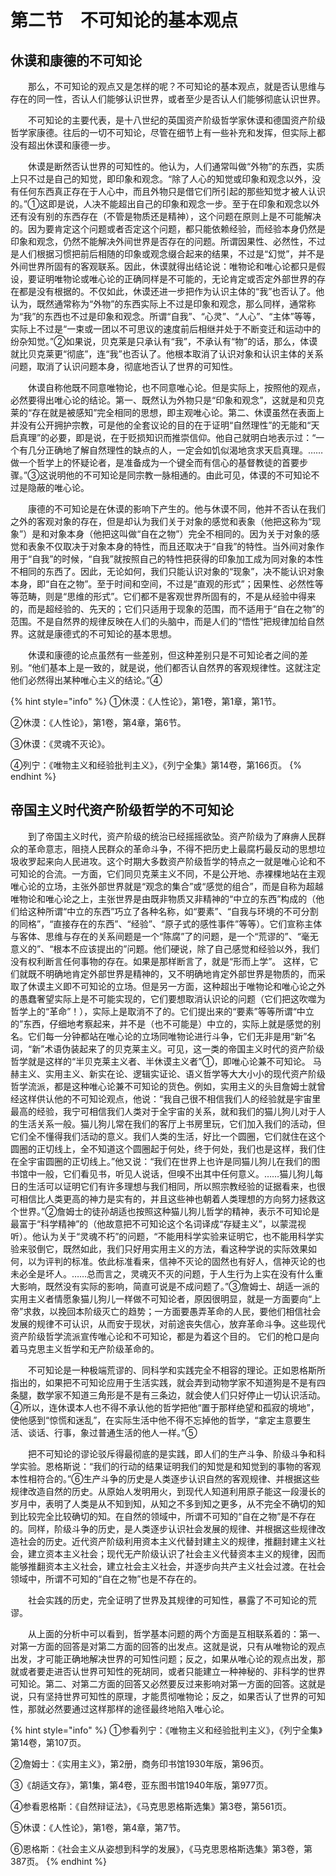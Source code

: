 # 第二节　不可知论的基本观点

## 休谟和康德的不可知论

　　那么，不可知论的观点又是怎样的呢？不可知论的基本观点，就是否认思维与存在的同一性，否认人们能够认识世界，或者至少是否认人们能够彻底认识世界。

　　不可知论的主要代表，是十八世纪的英国资产阶级哲学家休谟和德国资产阶级哲学家康德。往后的一切不可知论，尽管在细节上有一些补充和发挥，但实际上都没有超出休谟和康德一步。

　　休谟是断然否认世界的可知性的。他认为，人们通常叫做“外物”的东西，实质上只不过是自己的知觉，即印象和观念。“除了人心的知觉或印象和观念以外，没有任何东西真正存在于人心中，而且外物只是借它们所引起的那些知觉才被人认识的。”①这即是说，人决不能超出自己的印象和观念一步。至于在印象和观念以外还有没有别的东西存在（不管是物质还是精神），这个问题在原则上是不可能解决的。因为要肯定这个问题或者否定这个问题，都只能依赖经验，而经验本身仍然是印象和观念，仍然不能解决外间世界是否存在的问题。所谓因果性、必然性，不过是人们根据习惯把前后相随的印象或观念缀合起来的结果，不过是“幻觉”，并不是外间世界所固有的客观联系。因此，休谟就得出结论说：唯物论和唯心论都只是假设，要证明唯物论或唯心论的正确同样是不可能的，无论肯定或否定外部世界的存在都是没有根据的。不仅如此，休谟还进一步把作为认识主体的“我”也否认了。他认为，既然通常称为“外物”的东西实际上不过是印象和观念，那么同样，通常称为“我”的东西也不过是印象和观念。所谓“自我”、“心灵”、“人心”、“主体”等等，实际上不过是“一束或一团以不可思议的速度前后相继并处于不断变迁和运动中的纷杂知觉。”②如果说，贝克莱是只承认有“我”，不承认有“物”的话，那么，体谟就比贝克莱更“彻底”，连“我”也否认了。他根本取消了认识对象和认识主体的关系问题，取消了认识问题本身，彻底地否认了世界的可知性。

　　休谟自称他既不同意唯物论，也不同意唯心论。但是实际上，按照他的观点，必然要得出唯心论的结论。第一、既然认为外物只是“印象和观念”，这就是和贝克莱的“存在就是被感知”完全相同的思想，即主观唯心论。第二、休谟虽然在表面上并没有公开拥护宗教，可是他的全套议论的目的在于证明“自然理性”的无能和“天启真理”的必要，即是说，在于贬损知识而推崇信仰。他自己就明白地表示过：“一个有几分正确地了解自然理性的缺点的人，一定会如饥似渴地贪求天启真理。……做一个哲学上的怀疑论者，是准备成为一个键全而有信心的基督教徒的首要步骤。”③这说明他的不可知论是同宗教一脉相通的。由此可见，体谟的不可知论不过是隐蔽的唯心论。

　　康德的不可知论是在休谟的影响下产生的。他与休谟不同，他并不否认在我们之外的客观对象的存在，但是却认为我们关于对象的感觉和表象（他把这称为“现象”）是和对象本身（他把这叫做“自在之物”）完全不相同的。因为关于对象的感觉和表象不仅取决于对象本身的特性，而且还取决于“自我”的特性。当外间对象作用于“自我”的时候，“自我”就按照自己的特性把获得的印象加工成为同对象的本性不相同的东西了。因此，无论如何，我们只能认识对象的“现象”，决不能认识对象本身，即“自在之物”。至于时间和空间，不过是“直观的形式”；因果性、必然性等等范畴，则是“思维的形式”。它们都不是客观世界所固有的，不是从经验中得来的，而是超经验的、先天的；它们只适用于现象的范围，而不适用于“自在之物”的范围。不是自然界的规律反映在人们的头脑中，而是人们的“悟性”把规律加给自然界。这就是康德式的不可知论的基本思想。

　　休谟和康德的论点虽然有一些差别，但这种差别只是不可知论者之间的差别。“他们基本上是一致的，就是说，他们都否认自然界的客观规律性。这就注定他们必然得出某种唯心主义的结论。”④

{% hint style="info" %}
①休漠：《人性论》，第1卷，第1章，第1节。

②休漠：《人性论》，第1卷，第4章，第6节。

③休谟：《灵魂不灭论》。

④列宁：《唯物主义和经验批判主义》，《列宁全集》第14卷，第166页。
{% endhint %}

## 帝国主义时代资产阶级哲学的不可知论

　　到了帝国主义时代，资产阶级的统治已经摇摇欲坠。资产阶级为了麻痹人民群众的革命意志，阻挠人民群众的革命斗争，不得不把历史上最腐朽最反动的思想垃圾收罗起来向人民进攻。这个时期大多数资产阶级哲学的特点之一就是唯心论和不可知论的合流。一方面，它们同贝克莱主义不同，不是公开地、赤裸棵地站在主观唯心论的立场，主张外部世界就是“观念的集合”或“感觉的组合”，而是自称为超越唯物论和唯心论之上，主张世界是由既非物质又非精神的“中立的东西”构成的（他们给这种所谓“中立的东西”巧立了各种名称，如“要素”、“自我与环境的不可分割的同格”，“直接存在的东西”、“经验”、“原子式的感性事件”等等）。它们宣称主体与客体、思维与存在的关系间题是一个“陈腐”了的问题，是一个“荒谬的”、“毫无意义的”、“根本不应该提出的”问题。他们硬说，除了自己感觉和经验以外，我们没有权利断言任何事物的存在。如果是那样断言了，就是“形而上学”。 这样，它们就既不明确地肯定外部世界是精神的，又不明确地肯定外部世界是物质的，而采取了休谟主义即不可知论的立场。但是另一方面，这种超出于唯物论和唯心论之外的愚蠢奢望实际上是不可能实现的，它们要想取消认识论的问题（它们把这吹噬为哲学上的“革命”！），实际上是取消不了的。它们提出来的“要素”等等所谓“中立的”东西，仔细地考察起来，并不是（也不可能是）中立的，实际上就是感觉的别名。它们每一分钟都站在唯心论的立场同唯物论进行斗争，它们无非是用“新”名词，“新”术语伪装起来了的贝克莱主义。可见，这一类的帝国主义时代的资产阶级哲学就是这样的“半贝克莱主义者、半休谟主义者”①，即唯心论兼不可知论。 马赫主义、实用主义、新实在论、逻辑实证论、语义哲学等大大小小的现代资产阶级哲学流派，都是这种唯心论兼不可知论的货色。例如，实用主义的头目詹姆士就曾经这样供认他的不可知论观点，他说：“我自己很不相信我们人的经验就是宇宙里最高的经验，我宁可相信我们人类对于全宇宙的关系，就和我们的猫儿狗儿对于人的生活关系一般。猫儿狗儿常在我们的客厅上书房里玩，它们加入我们的活动，但它们全不懂得我们活动的意义。我们人类的生活，好比一个圆圈，它们就住在这个圆圈的正切线上，全不知道这个圆圈起于何处，终于何处，我们也是这样，我们住在全宇宙圆圈的正切线上。”他又说：“我们在世界上也许是同猫儿狗儿在我们的图书馆中一般，它们看见书，听见人说话，但嗅不出其中任何意义。……猫儿狗儿每日的生活可以证明它们有许多理想与我们相同，所以照宗教经验的证据看来，也很可相信比人类更高的神力是实有的，并且这些神也朝着人类理想的方向努力拯救这个世界。”②詹姆士的徒孙胡适也按照这种猫儿狗儿哲学的精神，表示不可知论是最富于“科学精神”的（他故意把不可知论这个名词译成“存疑主义”，以蒙混视听）。他认为关于“灵魂不朽”的问题，“不能用科学实验来证明它，也不能用科学实验来驳倒它，既然如此，我们只好用实用主义的方法，看这种学说的实际效果如何，以为评判的标准。依此标准看来，信神不灭论的固然也有好人，信神灭论的也未必全是坏人。……总而言之，灵魂灭不灭的问题，于人生行为上实在没有什么重大影响，既然没有实际的影响，简直可说是不成问题了。”③詹姆士、胡适一派的实用主义者情愿象猫儿狗儿一样做不可知论者，原因很明显，就是一方面要向“上帝”求救，以挽回本阶级灭亡的趋势；一方面要愚弄革命的人民，要他们相信社会发展的规律不可认识，从而安于现状，对前途丧失信心，放弃革命斗争。这些现代资产阶级哲学流派宣传唯心论和不可知论，都是为着这个目的。 它们的枪口是向着马克思主义哲学和无产阶级革命的。

　　不可知论是一种极端荒谬的、同科学和实践完全不相容的理论。正如恩格斯所指出的，如果把不可知论应用于生活实践，就会弄到动物学家不知道狗是不是有四条腿，数学家不知道三角形是不是有三条边，就会使人们只好停止一切认识活动。④所以，连休谟本人也不得不承认他的哲学把他“置于那样绝望和孤寂的境地”，使他感到“惊慌和迷乱”，在实际生活中他不得不忘掉他的哲学，“拿定主意要生活、谈话、行事，象过普通生活的他人一样。”⑤

　　把不可知论的谬论驳斥得最彻底的是实践，即人们的生产斗争、阶级斗争和科学实验。恩格斯说：“我们的行动的结果证明我们的知觉是和知觉到的事物的客观本性相符合的。”⑥生产斗争的历史是人类逐步认识自然的客观规律、并根据这些规律改造自然的历史。从原始人发明用火，到现代人知道利用原子能这一段漫长的岁月中，表明了人类是从不知到知，从知之不多到知之更多，从不完全不确切的知到比较完全比较确切的知。在自然的领域中，所谓不可知的“自在之物”是不存在的。同样，阶级斗争的历史，是人类逐步认识社会发展的规律、并根据这些规律改造社会的历史。近代资产阶级利用资本主义代替封建主义的规律，推翻封建主义社会，建立资本主义社会；现代无产阶级认识了社会主义代替资本主义的规律，因而能够推翻资本主义社会，建立社会主义社会，并逐步向共产主义社会过渡。在社会领域中，所谓不可知的“自在之物”也是不存在的。

　　社会实践的历史，完全证明了世界及其规律的可知性，暴露了不可知论的荒谬。

　　从上面的分析中可以看到，哲学基本问题的两个方面是互相联系着的：第一、对第一方面的回答是对第二方面的回答的出发点。这就是说，只有从唯物论的观点出发，才可能正确地解决世界的可知性问题；反之，如果从唯心论的观点出发，那就或者要走进否认世界可知性的死胡同，或者只能建立一种神秘的、非科学的世界可知论。第二、对第二方面的回答又必然要反过来影响对第一方面的回答。这就是说，只有坚持世界可知性的原理，才能贯彻唯物论；反之，如果否认了世界的可知性，那就必然要通过这样那样的途径最终地陷入唯心论。

{% hint style="info" %}
①参看列宁：《唯物主义和经验批判主义》，《列宁全集》第14卷，第107页。

②詹姆士：《实用主义》，第2册，商务印书馆1930年版，第96页。

③《胡适文存》，第1集，第4卷，亚东图书馆1940年版，第977页。

④参看恩格斯：《自然辩证法》，《马克思恩格斯选集》第3卷，第561页。

⑤休谟：《人性论》，第1卷，第4章，第7节。

⑥恩格斯：《社会主义从姿想到科学的发展》，《马克思恩格斯选集》第3卷，第387页。
{% endhint %}

